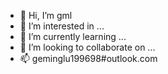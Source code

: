 - 👋 Hi, I’m gml
- 👀 I’m interested in ...
- 🌱 I’m currently learning ...
- 💞️ I’m looking to collaborate on ...
- 📫 geminglu199698#outlook.com

<!---
geminglu/geminglu is a ✨ special ✨ repository because its `README.md` (this file) appears on your GitHub profile.
You can click the Preview link to take a look at your changes.
--->
